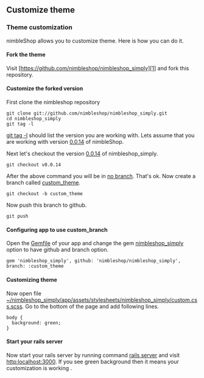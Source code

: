 ## Customize theme ##

### Theme customization ###

nimbleShop allows you to customize theme. Here is how you can do it.

#### Fork the theme ####

Visit [https://github.com/nimbleshop/nimbleshop_simply][1] and fork this repository.

#### Customize the forked version	####


First clone the nimbleshop repository

```shell
git clone git://github.com/nimbleshop/nimbleshop_simply.git
cd nimbleshop_simply
git tag -l
```

<ins>git tag -l</ins> should list the version you are working with. Lets assume that you are working with version <ins>0.0.14</ins> of nimbleShop.

Next let's checkout the version <ins>0.0.14</ins> of nimbleshop_simply.

```shell
git checkout v0.0.14
```

After the above command you will be in <ins>no branch</ins>. That's ok. Now create a branch called <ins>custom_theme</ins>.

```shell
git checkout -b custom_theme
```

Now push this branch to github.

```shell
git push
```

#### Configuring app to use custom_branch

Open the <ins>Gemfile</ins> of your app and change the gem <ins>nimbleshop_simply</ins> option to have github and branch option.

```shell
gem 'nimbleshop_simply', github: 'nimbleshop/nimbleshop_simply', branch: :custom_theme
```

#### Customizing theme ####

Now open file <ins>~/nimbleshop_simply/app/assets/stylesheets/nimbleshop_simply/custom.css.scss</ins>. Go to the bottom of the page and add following lines.

```shell
body {
  background: green;
}
```

#### Start your rails server	####

Now start your rails server by running command <ins>rails server</ins> and visit <ins>http:localhost:3000</ins>. If you see green background then it means your customization is working .

[1]: https://github.com/nimbleshop/nimbleshop_simply
